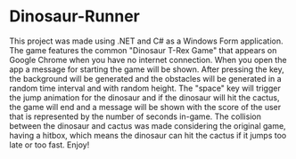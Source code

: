 # Dinosaur-Runner
This project was made using .NET and C# as a Windows Form application. The game features the common "Dinosaur T-Rex Game" that appears on Google Chrome when you have no internet connection. When you open the app a message for starting the game will be shown. After pressing the key, the background will be generated and the obstacles will be generated in a random time interval and with random height. The "space" key will trigger the jump animation for the dinosaur and if the dinosaur will hit the cactus, the game will end and a message will be shown with the score of the user that is represented by the number of seconds in-game. The collision between the dinosaur and cactus was made considering the original game, having a hitbox, which means the dinosaur can hit the cactus if it jumps too late or too fast. Enjoy!
